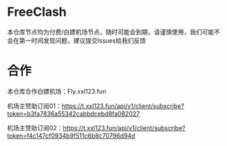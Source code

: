 # FreeClash
本仓库节点均为付费/白嫖机场节点，随时可能会到期，请谨慎使用，我们可能不会在第一时间发现问题，建议提交Issues给我们反馈
# 合作
本仓库合作白嫖机场：Fly.xxl123.fun

机场主赞助订阅01：https://t.xxl123.fun/api/v1/client/subscribe?token=b3fa7836a55342cabbdcebd8fa082027

机场主赞助订阅02：https://t.xxl123.fun/api/v1/client/subscribe?token=f4c147cf0934b9f511c6b8c70796d94d
